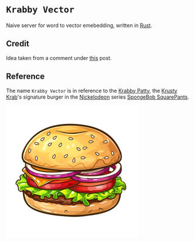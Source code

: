 # `Krabby Vector`

Naive server for word to vector emebedding, written in [Rust](https://www.rust-lang.org/).

## Credit

Idea taken from a comment under [this](https://www.reddit.com/r/rust/comments/aofoj1/project_ideas_specifically_for_rust/) post.

## Reference

The name `Krabby Vector` is in reference to the [Krabby Patty](https://spongebob.fandom.com/wiki/Krabby_Patty), the [Krusty Krab](https://spongebob.fandom.com/wiki/Krusty_Krab)'s signature burger in the [Nickelodeon](https://spongebob.fandom.com/wiki/Nickelodeon) series [SpongeBob SquarePants](https://spongebob.fandom.com/wiki/SpongeBob_SquarePants_(series)).

![](./asset/krabby_patty.png)